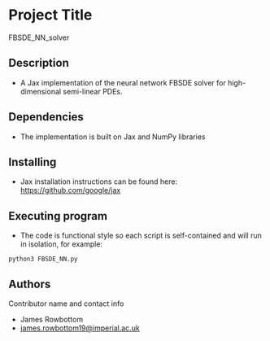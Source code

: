 
# Project Title

FBSDE_NN_solver

## Description

* A Jax implementation of the neural network FBSDE solver for high-dimensional semi-linear PDEs.


## Dependencies

* The implementation is built on Jax and NumPy libraries

## Installing

* Jax installation instructions can be found here: https://github.com/google/jax

## Executing program

* The code is functional style so each script is self-contained and will run in isolation, for example:

```
python3 FBSDE_NN.py
```

## Authors

Contributor name and contact info

* James Rowbottom  
* james.rowbottom19@imperial.ac.uk
